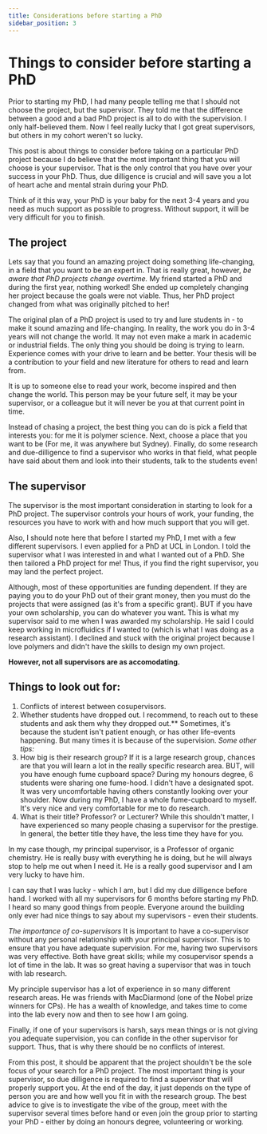 ```yaml
---
title: Considerations before starting a PhD
sidebar_position: 3
---
```

# Things to consider before starting a PhD

Prior to starting my PhD, I had many people telling me that I should not choose the project, but the supervisor. They told me that the difference between a good and a bad PhD project is all to do with the supervision. I only half-believed them. Now I feel really lucky that I got great supervisors, but others in my cohort weren't so lucky. 

This post is about things to consider before taking on a particular PhD project because I do believe that the most important thing that you will choose is your supervisor. That is the only control that you have over your success in your PhD. Thus, due dilligence is crucial and will save you a lot of heart ache and mental strain during your PhD.

Think of it this way, your PhD is your baby for the next 3-4 years and you need as much support as possible to progress. Without support, it will be very difficult for you to finish. 

## The project
Lets say that you found an amazing project doing something life-changing, in a field that you want to be an expert in. That is really great, however, *be aware that PhD projects change overtime.* My friend started a PhD and during the first year, nothing worked! She ended up completely changing her project because the goals were not viable. Thus, her PhD project changed from what was originally pitched to her!

The original plan of a PhD project is used to try and lure students in - to make it sound amazing and life-changing. In reality, the work you do in 3-4 years will not change the world. It may not even make a mark in academic or industrial fields. The only thing you should be doing is trying to learn. Experience comes with your drive to learn and be better. Your thesis will be a contribution to your field and new literature for others to read and learn from. 

It is up to someone else to read your work, become inspired and then change the world. This person may be your future self, it may be your supervisor, or a colleague but it will never be you at that current point in time. 

Instead of chasing a project, the best thing you can do is pick a field that interests you: for me it is polymer science. Next, choose a place that you want to be (For me, it was anywhere but Sydney). Finally, do some research and due-dilligence to find a supervisor who works in that field, what people have said about them and look into their students, talk to the students even!  

## The supervisor
The supervisor is the most important consideration in starting to look for a PhD project. The supervisor controls your hours of work, your funding, the resources you have to work with and how much support that you will get. 

Also, I should note here that before I started my PhD, I met with a few different supervisors. I even applied for a PhD at UCL in London. I told the supervisor what I was interested in and what I wanted out of a PhD. She then tailored a PhD project for me! Thus, if you find the right supervisor, you may land the perfect project. 

Although, most of these opportunities are funding dependent. If they are paying you to do your PhD out of their grant money, then you must do the projects that were assigned (as it's from a specific grant). BUT if you have your own scholarship, you can do whatever you want. This is what my supervisor said to me when I was awarded my scholarship. He said I could keep working in microfluidics if I wanted to (which is what I was doing as a research assistant). I declined and stuck with the original project because I love polymers and didn't have the skills to design my own project. 

**However, not all supervisors are as accomodating.**

## Things to look out for: 
1. Conflicts of interest between cosupervisors. 
2. Whether students have dropped out. I recommend, to reach out to these students and ask them why they dropped out.** Sometimes, it's because the student isn't patient enough, or has other life-events happening. But many times it is because of the supervision. 
*Some other tips:*
1. How big is their research group? If it is a large research group, chances are that you will learn a lot in the really specific research area. BUT, will you have enough fume cupboard space? 
During my honours degree, 6 students were sharing one fume-hood. I didn't have a designated spot. It was very uncomfortable having others constantly looking over your shoulder. Now during my PhD, I have a whole fume-cupboard to myself. It's very nice and very comfortable for me to do research. 
3. What is their title? Professor? or Lecturer? While this shouldn't matter, I have experienced so many people chasing a supervisor for the prestige. In general, the better title they have, the less time they have for you. 

In my case though, my principal supervisor, is a Professor of organic chemistry. He is really busy with everything he is doing, but he will always stop to help me out when I need it. He is a really good supervisor and I am very lucky to have him. 

I can say that I was lucky - which I am, but I did my due dilligence before hand. I worked with all my supervisors for 6 months before starting my PhD. I heard so many good things from people. Everyone around the building only ever had nice things to say about my supervisors - even their students.

*The importance of co-supervisors*
It is important to have a co-supervisor without any personal relationship with your principal supervisor. This is to ensure that you have adequate supervision. For me, having two supervisors was very effective. Both have great skills; while my cosupervisor spends a lot of time in the lab. It was so great having a supervisor that was in touch with lab research.

My principle supervisor has a lot of experience in so many different research areas. He was friends with MacDiarmond (one of the Nobel prize winners for CPs). He has a wealth of knowledge, and takes time to come into the lab every now and then to see how I am going. 

Finally, if one of your supervisors is harsh, says mean things or is not giving you adequate supervision, you can confide in the other supervisor for support. Thus, that is why there should be no conflicts of interest. 

From this post, it should be apparent that the project shouldn't be the sole focus of your search for a PhD project. The most important thing is your supervisor, so due dilligence is required to find a supervisor that will properly support you. At the end of the day, it just depends on the type of person you are and how well you fit in with the research group. The best advice to give is to investigate the vibe of the group, meet with the supervisor several times before hand or even join the group prior to starting your PhD - either by doing an honours degree, volunteering or working. 


